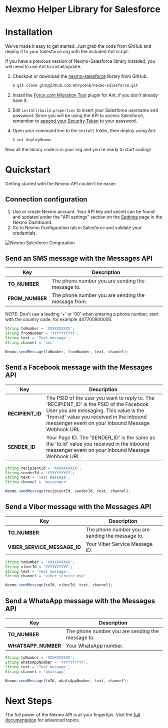 # Nexmo Helper Library for Salesforce

Installation
============

We've made it easy to get started. Just grab the code from GitHub and deploy it to your Salesforce org with the included Ant script.


If you have a previous version of Nexmo-Salesforce library installed, you will need to use Ant to install/update:


1. Checkout or download the [nexmo-salesforce](https://github.com/mhrycenk/nexmo-salesforce) library from GitHub.

    ```bash
    $ git clone git@github.com:mhrycenk/nexmo-salesforce.git
    ```

1. Install the [Force.com Migration Tool](http://www.salesforce.com/us/developer/docs/daas/Content/forcemigrationtool_install.htm) plugin for Ant, if you don't already have it.

1. Edit `install/build.properties` to insert your Salesforce username and password.  Since you will be using the API to access Salesforce, remember to [append your Security Token](http://www.salesforce.com/us/developer/docs/api/Content/sforce_api_concepts_security.htm#topic-title_login_token) to your password.

1. Open your command line to the `install` folder, then deploy using Ant:

    ```bash
    $ ant deployNexmo
    ```

Now all the library code is in your org and you're ready to start coding!



Quickstart
==========

Getting started with the Nexmo API couldn't be easier.

Connection configuration
-----------

1. Use or create Nexmo account. Your API key and secret can be found and updated under the "API settings" section on the [Settings](https://dashboard.nexmo.com/settings) page in the Nexmo Dashboard.
1. Go to Nexmo Configuration tab in Salesforce and validate your credentials.

![Nexmo Salesforce Conguration](https://raw.githubusercontent.com/mhrycenk/nexmo-salesforce/master/docs/nexmo_config.jpg)


Send an SMS message with the Messages API
-----------
Key | Description
------------ | -------------
**TO_NUMBER** | The phone number you are sending the message to.
**FROM_NUMBER** | The phone number you are sending the message from.


NOTE: Don't use a leading '+' or '00' when entering a phone number, start with the country code, for example 447700900000.


```javascript
String toNumber = 'XXXXXXXXXX';
String fromNumber = 'YYYYYYYYYY';
String text = 'Test message';
String channel = 'sms'

Nexmo.sendMessage(toNumber, fromNumber, text, channel);
```


Send a Facebook message with the Messages API
-----------
Key | Description
------------ | -------------
**RECIPIENT_ID** | The PSID of the user you want to reply to. The 'RECIPIENT_ID' is the PSID of the Facebook User you are messaging. This value is the 'from.id' value you received in the inbound messenger event on your Inbound Message Webhook URL.
**SENDER_ID** | Your Page ID. The 'SENDER_ID' is the same as the 'to.id' value you received in the inbound messenger event on your Inbound Message Webhook URL.


```javascript
String recipientId = 'XXXXXXXXXX';
String senderId = 'YYYYYYYYYY';
String text = 'Test message';
String channel = 'messenger'

Nexmo.sendMessage(recipientId, senderId, text, channel);
```

Send a Viber message with the Messages API
-----------
Key | Description
------------ | -------------
**TO_NUMBER** | The phone number you are sending the message to.
**VIBER_SERVICE_MESSAGE_ID** | Your Viber Service Message ID.


```javascript
String toNumber = 'XXXXXXXXXX';
String viberId = 'YYYYYYYYYY';
String text = 'Test message';
String channel = 'viber_service_msg'

Nexmo.sendMessage(toId, viberId, text, channel);
```

Send a WhatsApp message with the Messages API
-----------
Key | Description
------------ | -------------
**TO_NUMBER** | The phone number you are sending the message to.
**WHATSAPP_NUMBER** | Your WhatsApp number.


```javascript
String toNumber = 'XXXXXXXXXX';
String whatsAppNumber = 'YYYYYYYYYY';
String text = 'Test message';
String channel = 'whatsapp'

Nexmo.sendMessage(toId, whatsAppNumber, text, channel);
```

Next Steps
==========

The full power of the Nexmo API is at your fingertips. Visit the [full documentation](https://developer.nexmo.com/messages-and-workflows-apis/messages/overview) for advanced topics.
